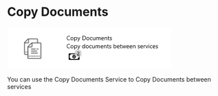# Copy Documents



![](../assets/53.png)

You can use the Copy Documents Service to Copy Documents between services

